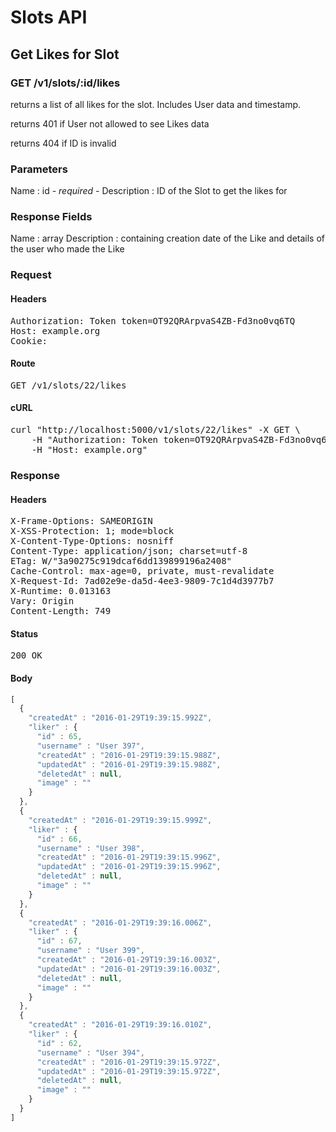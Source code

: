 # Slots API

## Get Likes for Slot

### GET /v1/slots/:id/likes

returns a list of all likes for the slot. Includes User data and timestamp.

returns 401 if User not allowed to see Likes data

returns 404 if ID is invalid

### Parameters

Name : id *- required -*
Description : ID of the Slot to get the likes for


### Response Fields

Name : array
Description : containing creation date of the Like and details of the user who made the Like

### Request

#### Headers

<pre>Authorization: Token token=OT92QRArpvaS4ZB-Fd3no0vq6TQ
Host: example.org
Cookie: </pre>

#### Route

<pre>GET /v1/slots/22/likes</pre>

#### cURL

<pre class="request">curl &quot;http://localhost:5000/v1/slots/22/likes&quot; -X GET \
	-H &quot;Authorization: Token token=OT92QRArpvaS4ZB-Fd3no0vq6TQ&quot; \
	-H &quot;Host: example.org&quot;</pre>

### Response

#### Headers

<pre>X-Frame-Options: SAMEORIGIN
X-XSS-Protection: 1; mode=block
X-Content-Type-Options: nosniff
Content-Type: application/json; charset=utf-8
ETag: W/&quot;3a90275c919dcaf6dd139899196a2408&quot;
Cache-Control: max-age=0, private, must-revalidate
X-Request-Id: 7ad02e9e-da5d-4ee3-9809-7c1d4d3977b7
X-Runtime: 0.013163
Vary: Origin
Content-Length: 749</pre>

#### Status

<pre>200 OK</pre>

#### Body

```javascript
[
  {
    "createdAt" : "2016-01-29T19:39:15.992Z",
    "liker" : {
      "id" : 65,
      "username" : "User 397",
      "createdAt" : "2016-01-29T19:39:15.988Z",
      "updatedAt" : "2016-01-29T19:39:15.988Z",
      "deletedAt" : null,
      "image" : ""
    }
  },
  {
    "createdAt" : "2016-01-29T19:39:15.999Z",
    "liker" : {
      "id" : 66,
      "username" : "User 398",
      "createdAt" : "2016-01-29T19:39:15.996Z",
      "updatedAt" : "2016-01-29T19:39:15.996Z",
      "deletedAt" : null,
      "image" : ""
    }
  },
  {
    "createdAt" : "2016-01-29T19:39:16.006Z",
    "liker" : {
      "id" : 67,
      "username" : "User 399",
      "createdAt" : "2016-01-29T19:39:16.003Z",
      "updatedAt" : "2016-01-29T19:39:16.003Z",
      "deletedAt" : null,
      "image" : ""
    }
  },
  {
    "createdAt" : "2016-01-29T19:39:16.010Z",
    "liker" : {
      "id" : 62,
      "username" : "User 394",
      "createdAt" : "2016-01-29T19:39:15.972Z",
      "updatedAt" : "2016-01-29T19:39:15.972Z",
      "deletedAt" : null,
      "image" : ""
    }
  }
]
```
